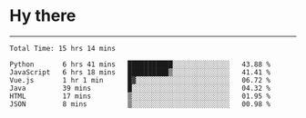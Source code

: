 # Hy there

---
<!--START_SECTION:waka-->

```text
Total Time: 15 hrs 14 mins

Python       6 hrs 41 mins   ███████████░░░░░░░░░░░░░░   43.88 %
JavaScript   6 hrs 18 mins   ██████████▒░░░░░░░░░░░░░░   41.41 %
Vue.js       1 hr 1 min      █▓░░░░░░░░░░░░░░░░░░░░░░░   06.72 %
Java         39 mins         █░░░░░░░░░░░░░░░░░░░░░░░░   04.32 %
HTML         17 mins         ▒░░░░░░░░░░░░░░░░░░░░░░░░   01.95 %
JSON         8 mins          ▒░░░░░░░░░░░░░░░░░░░░░░░░   00.98 %
```

<!--END_SECTION:waka-->
